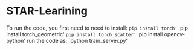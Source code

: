 # STAR-Learining
To run the code, you first need to need to install:
`pip install torch'
`pip install torch_geometric'
`pip install torch_scatter'
`pip install opencv-python'
run the code as:
`python train_server.py'
